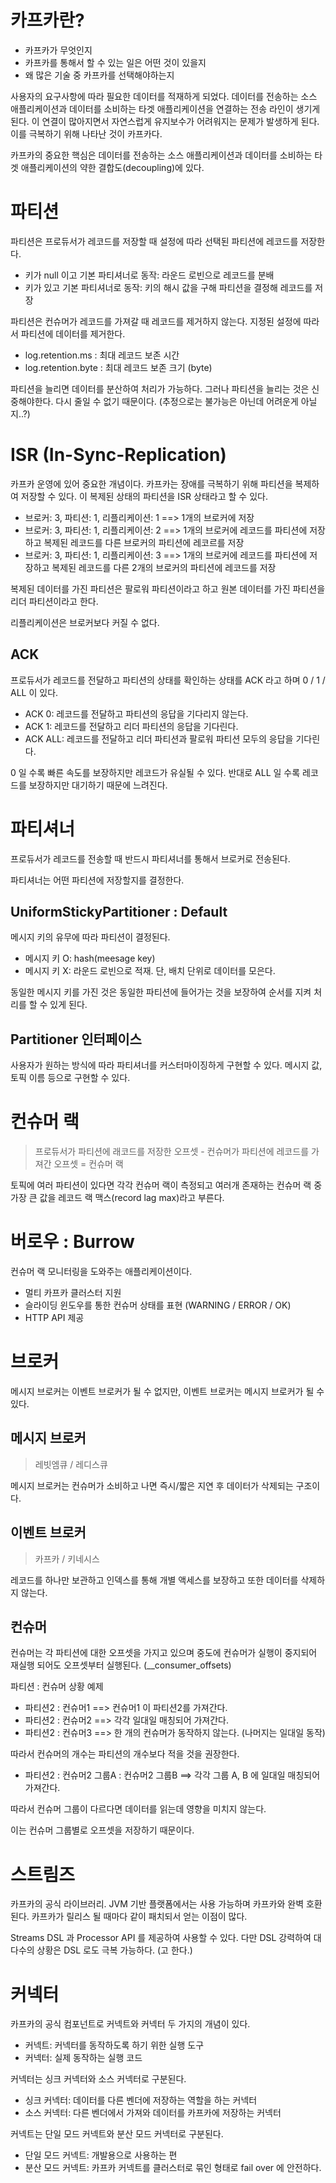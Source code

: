 # 카프카란?

- 카프카가 무엇인지
- 카프카를 통해서 할 수 있는 일은 어떤 것이 있을지
- 왜 많은 기술 중 카프카를 선택해야하는지

사용자의 요구사항에 따라 필요한 데이터를 적재하게 되었다. 데이터를 전송하는 소스 애플리케이션과 데이터를 소비하는 타겟 애플리케이션을 연결하는 전송 라인이 생기게 된다. 이 연결이 많아지면서 자연스럽게 유지보수가 어려워지는 문제가 발생하게 된다. 이를 극복하기 위해 나타난 것이 카프카다.

카프카의 중요한 핵심은 데이터를 전송하는 소스 애플리케이션과 데이터를 소비하는 타겟 애플리케이션의 약한 결합도(decoupling)에 있다.

# 파티션

파티션은 프로듀서가 레코드를 저장할 때 설정에 따라 선택된 파티션에 레코드를 저장한다.

- 키가 null 이고 기본 파티셔너로 동작: 라운드 로빈으로 레코드를 분배
- 키가 있고 기본 파티셔너로 동작: 키의 해시 값을 구해 파티션을 결정해 레코드를 저장

파티션은 컨슈머가 레코드를 가져갈 때 레코드를 제거하지 않는다. 지정된 설정에 따라서 파티션에 데이터를 제거한다.

- log.retention.ms : 최대 레코드 보존 시간
- log.retention.byte : 최대 레코드 보존 크기 (byte)

파티션을 늘리면 데이터를 분산하여 처리가 가능하다. 그러나 파티션을 늘리는 것은 신중해야한다. 다시 줄일 수 없기 때문이다. (추정으로는 불가능은 아닌데 어려운게 아닐지..?)

# ISR (In-Sync-Replication)

카프카 운영에 있어 중요한 개념이다. 카프카는 장애를 극복하기 위해 파티션을 복제하여 저장할 수 있다. 이 복제된 상태의 파티션을 ISR 상태라고 할 수 있다.

- 브로커: 3, 파티션: 1, 리플리케이션: 1 ==> 1개의 브로커에 저장
- 브로커: 3, 파티션: 1, 리플리케이션: 2 ==> 1개의 브로커에 레코드를 파티션에 저장하고 복제된 레코드를 다른 브로커의 파티션에 레코르를 저장
- 브로커: 3, 파티션: 1, 리플리케이션: 3 ==> 1개의 브로커에 레코드를 파티션에 저장하고 복제된 레코드를 다른 2개의 브로커의 파티션에 레코드를 저장

복제된 데이터를 가진 파티션은 팔로워 파티션이라고 하고 원본 데이터를 가진 파티션을 리더 파티션이라고 한다.

리플리케이션은 브로커보다 커질 수 없다.

## ACK

프로듀서가 레코드를 전달하고 파티션의 상태를 확인하는 상태를 ACK 라고 하며 0 / 1 / ALL 이 있다.

- ACK 0: 레코드를 전달하고 파티션의 응답을 기다리지 않는다.
- ACK 1: 레코드를 전달하고 리더 파티션의 응답을 기다린다.
- ACK ALL: 레코드를 전달하고 리더 파티션과 팔로워 파티션 모두의 응답을 기다린다.

0 일 수록 빠른 속도를 보장하지만 레코드가 유실될 수 있다. 반대로 ALL 일 수록 레코드를 보장하지만 대기하기 때문에 느려진다.

# 파티셔너

프로듀서가 레코드를 전송할 때 반드시 파티셔너를 통해서 브로커로 전송된다.

파티셔너는 어떤 파티션에 저장할지를 결정한다.

## UniformStickyPartitioner : Default

메시지 키의 유무에 따라 파티션이 결정된다.

- 메시지 키 O: hash(meesage key)
- 메시지 키 X: 라운드 로빈으로 적재. 단, 배치 단위로 데이터를 모은다.

동일한 메시지 키를 가진 것은 동일한 파티션에 들어가는 것을 보장하여 순서를 지켜 처리를 할 수 있게 된다.

## Partitioner 인터페이스

사용자가 원하는 방식에 따라 파티셔너를 커스터마이징하게 구현할 수 있다. 메시지 값, 토픽 이름 등으로 구현할 수 있다.

# 컨슈머 랙

> 프로듀서가 파티션에 래코드를 저장한 오프셋 - 컨슈머가 파티션에 레코드를 가져간 오프셋 = 컨슈머 랙

토픽에 여러 파티션이 있다면 각각 컨슈머 랙이 측정되고 여러개 존재하는 컨슈머 랙 중 가장 큰 값을 레코드 랙 맥스(record lag max)라고 부른다.

# 버로우 : Burrow

컨슈머 랙 모니터링을 도와주는 애플리케이션이다.

- 멀티 카프카 클러스터 지원
- 슬라이딩 윈도우를 통한 컨슈머 상태를 표현 (WARNING / ERROR / OK)
- HTTP API 제공

# 브로커

메시지 브로커는 이벤트 브로커가 될 수 없지만, 이벤트 브로커는 메시지 브로커가 될 수 있다.

## 메시지 브로커

> 레빗엠큐 / 레디스큐

메시지 브로커는 컨슈머가 소비하고 나면 즉시/짧은 지연 후 데이터가 삭제되는 구조이다.

## 이벤트 브로커

> 카프카 / 키네시스

레코드를 하나만 보관하고 인덱스를 통해 개별 액세스를 보장하고 또한 데이터를 삭제하지 않는다.

## 컨슈머

컨슈머는 각 파티션에 대한 오프셋을 가지고 있으며 중도에 컨슈머가 실행이 중지되어 재실행 되어도 오프셋부터 실행된다. (__consumer_offsets)

파티션 : 컨슈머 상황 예제

- 파티션2 : 컨슈머1 ==> 컨슈머1 이 파티션2를 가져간다.
- 파티션2 : 컨슈머2 ==> 각각 일대일 매칭되어 가져간다.
- 파티션2 : 컨슈머3 ==> 한 개의 컨슈머가 동작하지 않는다. (나머지는 일대일 동작)

따라서 컨슈머의 개수는 파티션의 개수보다 적을 것을 권장한다.

- 파티션2 : 컨슈머2 그룹A : 컨슈머2 그룹B ==> 각각 그룹 A, B 에 일대일 매칭되어 가져간다.

따라서 컨슈머 그룹이 다르다면 데이터를 읽는데 영향을 미치지 않는다.

이는 컨슈머 그룹별로 오프셋을 저장하기 때문이다.

# 스트림즈

카프카의 공식 라이브러리. JVM 기반 플랫폼에서는 사용 가능하며 카프카와 완벽 호환 된다. 카프카가 릴리스 될 때마다 같이 패치되서 얻는 이점이 많다.

Streams DSL 과 Processor API 를 제공하여 사용할 수 있다. 다만 DSL 강력하여 대다수의 상황은 DSL 로도 극복 가능하다. (고 한다.)

# 커넥터

카프카의 공식 컴포넌트로 커넥트와 커넥터 두 가지의 개념이 있다.

- 커넥트: 커넥터를 동작하도록 하기 위한 실행 도구
- 커넥터: 실제 동작하는 실행 코드

커넥터는 싱크 커넥터와 소스 커넥터로 구분된다.

- 싱크 커넥터: 데이터를 다른 벤더에 저장하는 역할을 하는 커넥터
- 소스 커넥터: 다른 벤더에서 가져와 데이터를 카프카에 저장하는 커넥터

커넥트는 단일 모드 커넥트와 분산 모드 커넥터로 구분된다.

- 단일 모드 커넥트: 개발용으로 사용하는 편
- 분산 모드 커넥트: 카프카 커넥트를 클러스터로 묶인 형태로 fail over 에 안전하다.